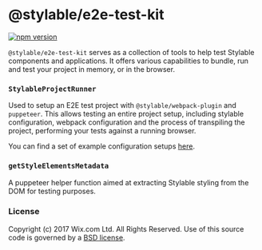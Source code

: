 # @stylable/e2e-test-kit

[![npm version](https://img.shields.io/npm/v/@stylable/e2e-test-kit.svg)](https://www.npmjs.com/package/@stylable/e2e-test-kit)

`@stylable/e2e-test-kit` serves as a collection of tools to help test Stylable components and applications. It offers various capabilities to bundle, run and test your project in memory, or in the browser.

### `StylableProjectRunner`

Used to setup an E2E test project with `@stylable/webpack-plugin` and `puppeteer`. This allows testing an entire project setup, including stylable configuration, webpack configuration and the process of transpiling the project, performing your tests against a running browser.

You can find a set of example configuration setups [here](./packages/webpack-plugin/test/e2e).

### `getStyleElementsMetadata`
A puppeteer helper function aimed at extracting Stylable styling from the DOM for testing purposes.

### License

Copyright (c) 2017 Wix.com Ltd. All Rights Reserved. Use of this source code is governed by a [BSD license](./LICENSE).
